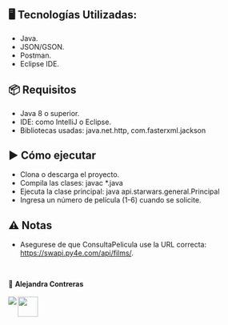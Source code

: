## 🖥️ Tecnologías Utilizadas:

- Java.
- JSON/GSON.
- Postman.
- Eclipse IDE.

## 📦 Requisitos

- Java 8 o superior.
- IDE: como IntelliJ o Eclipse.
- Bibliotecas usadas: java.net.http, com.fasterxml.jackson <!-- para JSON, si se usa -->

## ▶️ Cómo ejecutar

- Clona o descarga el proyecto.
- Compila las clases: javac *.java
- Ejecuta la clase principal: java api.starwars.general.Principal
- Ingresa un número de película (1-6) cuando se solicite.

## ⚠️ Notas

- Asegurese de que ConsultaPelicula use la URL correcta: https://swapi.py4e.com/api/films/.
</br>

💙 <strong>Alejandra Contreras</strong></br>
<a href="https://www.linkedin.com/in/alejandraconb-dev/" target="_blank"></br>
<img align="left"  src="https://img.shields.io/badge/-LinkedIn-%230077B5?style=for-the-badge&logo=linkedin&logoColor=white" target="_blank"></a>
<img align="center" src="https://raw.githubusercontent.com/Tarikul-Islam-Anik/Animated-Fluent-Emojis/master/Emojis/Smilies/Relieved%20Face.png" target="_blank" height="40"></a>

